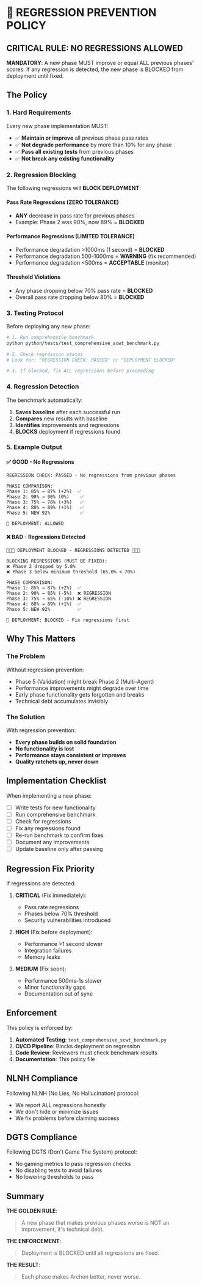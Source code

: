 # 🛑 REGRESSION PREVENTION POLICY

## CRITICAL RULE: NO REGRESSIONS ALLOWED

**MANDATORY**: A new phase MUST improve or equal ALL previous phases' scores. If any regression is detected, the new phase is BLOCKED from deployment until fixed.

## The Policy

### 1. Hard Requirements

Every new phase implementation MUST:
- ✅ **Maintain or improve** all previous phase pass rates
- ✅ **Not degrade performance** by more than 10% for any phase
- ✅ **Pass all existing tests** from previous phases
- ✅ **Not break any existing functionality**

### 2. Regression Blocking

The following regressions will **BLOCK DEPLOYMENT**:

#### Pass Rate Regressions (ZERO TOLERANCE)
- **ANY** decrease in pass rate for previous phases
- Example: Phase 2 was 90%, now 89% = **BLOCKED**

#### Performance Regressions (LIMITED TOLERANCE)
- Performance degradation >1000ms (1 second) = **BLOCKED**
- Performance degradation 500-1000ms = **WARNING** (fix recommended)
- Performance degradation <500ms = **ACCEPTABLE** (monitor)

#### Threshold Violations
- Any phase dropping below 70% pass rate = **BLOCKED**
- Overall pass rate dropping below 80% = **BLOCKED**

### 3. Testing Protocol

Before deploying any new phase:

```bash
# 1. Run comprehensive benchmark
python python/tests/test_comprehensive_scwt_benchmark.py

# 2. Check regression status
# Look for: "REGRESSION CHECK: PASSED" or "DEPLOYMENT BLOCKED"

# 3. If blocked, fix ALL regressions before proceeding
```

### 4. Regression Detection

The benchmark automatically:
1. **Saves baseline** after each successful run
2. **Compares** new results with baseline
3. **Identifies** improvements and regressions
4. **BLOCKS** deployment if regressions found

### 5. Example Output

#### ✅ GOOD - No Regressions
```
REGRESSION CHECK: PASSED - No regressions from previous phases

PHASE COMPARISON:
Phase 1: 85% → 87% (+2%)  ✅
Phase 2: 90% → 90% (0%)    ✅
Phase 3: 75% → 78% (+3%)   ✅
Phase 4: 88% → 89% (+1%)   ✅
Phase 5: NEW 92%           ✅

🚀 DEPLOYMENT: ALLOWED
```

#### ❌ BAD - Regressions Detected
```
🚨🚨🚨 DEPLOYMENT BLOCKED - REGRESSIONS DETECTED 🚨🚨🚨

BLOCKING REGRESSIONS (MUST BE FIXED):
❌ Phase 2 dropped by 5.0%
❌ Phase 3 below minimum threshold (65.0% < 70%)

PHASE COMPARISON:
Phase 1: 85% → 87% (+2%)  ✅
Phase 2: 90% → 85% (-5%)  ❌ REGRESSION
Phase 3: 75% → 65% (-10%) ❌ REGRESSION
Phase 4: 88% → 89% (+1%)  ✅
Phase 5: NEW 92%          ✅

🛑 DEPLOYMENT: BLOCKED - Fix regressions first
```

## Why This Matters

### The Problem
Without regression prevention:
- Phase 5 (Validation) might break Phase 2 (Multi-Agent)
- Performance improvements might degrade over time
- Early phase functionality gets forgotten and breaks
- Technical debt accumulates invisibly

### The Solution
With regression prevention:
- **Every phase builds on solid foundation**
- **No functionality is lost**
- **Performance stays consistent or improves**
- **Quality ratchets up, never down**

## Implementation Checklist

When implementing a new phase:

- [ ] Write tests for new functionality
- [ ] Run comprehensive benchmark
- [ ] Check for regressions
- [ ] Fix any regressions found
- [ ] Re-run benchmark to confirm fixes
- [ ] Document any improvements
- [ ] Update baseline only after passing

## Regression Fix Priority

If regressions are detected:

1. **CRITICAL** (Fix immediately):
   - Pass rate regressions
   - Phases below 70% threshold
   - Security vulnerabilities introduced

2. **HIGH** (Fix before deployment):
   - Performance >1 second slower
   - Integration failures
   - Memory leaks

3. **MEDIUM** (Fix soon):
   - Performance 500ms-1s slower
   - Minor functionality gaps
   - Documentation out of sync

## Enforcement

This policy is enforced by:

1. **Automated Testing**: `test_comprehensive_scwt_benchmark.py`
2. **CI/CD Pipeline**: Blocks deployment on regression
3. **Code Review**: Reviewers must check benchmark results
4. **Documentation**: This policy file

## NLNH Compliance

Following NLNH (No Lies, No Hallucination) protocol:
- We report ALL regressions honestly
- We don't hide or minimize issues
- We fix problems before claiming success

## DGTS Compliance

Following DGTS (Don't Game The System) protocol:
- No gaming metrics to pass regression checks
- No disabling tests to avoid failures
- No lowering thresholds to pass

## Summary

**THE GOLDEN RULE**: 
> A new phase that makes previous phases worse is NOT an improvement, it's technical debt.

**THE ENFORCEMENT**:
> Deployment is BLOCKED until all regressions are fixed.

**THE RESULT**:
> Each phase makes Archon better, never worse.